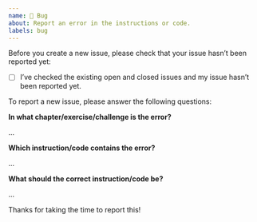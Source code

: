 ```yaml
---
name: 🐞 Bug
about: Report an error in the instructions or code.
labels: bug
---
```


Before you create a new issue, please check that your issue hasn’t been reported yet:

- [ ] I’ve checked the existing open and closed issues and my issue hasn’t been reported yet.

To report a new issue, please answer the following questions:

**In what chapter/exercise/challenge is the error?**

...

**Which instruction/code contains the error?**

...

**What should the correct instruction/code be?**

...

Thanks for taking the time to report this!

